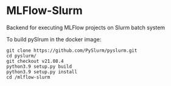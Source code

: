 # MLFlow-Slurm
Backend for executing MLFlow projects on Slurm batch system

To build pySlrum in the docker image:
```
git clone https://github.com/PySlurm/pyslurm.git
cd pyslurm/
git checkout v21.08.4
python3.9 setup.py build 
python3.9 setup.py install
cd /mlflow-slurm
```